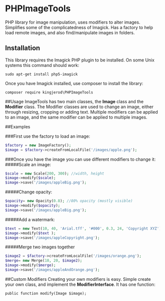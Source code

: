 # PHPImageTools
PHP library for image manipulation, uses modifiers to alter images. Simplifies some of the complicatedness of Imagick. Has a factory to help load remote images, and also find/manipulate images in folders.

## Installation
This library requires the Imagick PHP plugin to be installed. On some Unix systems this command should work:

`sudo apt-get install php5-imagick`

Once you have Imagick installed, use composer to install the library:

`composer require kingjerod\PHPImageTools`

##Usage
ImageTools has two main classes, the **Image** class and the **Modifier** class. The Modifier classes are used to change an image, either through resizing, cropping or adding text. Multiple modifiers can be applied to an image, and the same modifier can be applied to multiple images. 

##Examples

###First use the factory to load an image:
```php
$factory = new ImageFactory();
$image = $factory->createFromLocalFile('/images/apple.png');
```
###Once you have the image you can use different modifiers to change it:
#####Scale an image:
```php
$scale = new Scale(200, 300); //width, height
$image->modify($scale);
$image->save('/images/appleBig.png');
```
#####Change opacity:
```php
$opacity= new Opacity(0.8); //80% opacity (mostly visible)
$image->modify($opacity);
$image->save('/images/appleBig.png');
```

#####Add a watermark:
```php
$text = new Text(10, 40, 'Arial.tff', '#000', 0.3, 24, 'Copyright XYZ');
$image->modify($text );
$image->save('/images/appleCopyright.png');
```

#####Merge two images together
```php
$image2 = $factory->createFromLocalFile('/images/orange.png');
$merge= new Merge(10, 20, $image2);
$image->modify($merge);
$image->save('/images/appleAndOrange.png');
```

##Custom Modifiers
Creating your own modifiers is easy. Simple create your own class, and implement the **ModifierInterface**. It has one function:

`public function modify(Image $image);`

